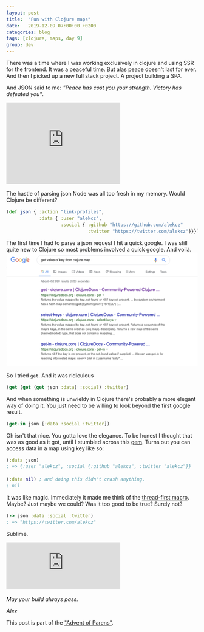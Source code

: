 ```yaml
---
layout: post
title:  "Fun with Clojure maps"
date:   2019-12-09 07:00:00 +0200
categories: blog
tags: [clojure, maps, day 9]
group: dev
---
```


There was a time where I was working exclusively in clojure and using SSR for the frontend. It was a peaceful time. But alas peace doesn't last for ever. And then I picked up a new full stack project. A project building a SPA.   

And JSON said to me: _"Peace has cost you your strength. Victory has defeated you"_. 

<iframe src="https://giphy.com/embed/ZwUT5MaDAmMcE" width="300" height="214" frameBorder="0" class="giphy-embed" allowFullScreen></iframe>

The hastle of parsing json Node was all too fresh in my memory. Would Clojure be different?

```clojure
(def json { :action "link-profiles", 
            :data { :user "alekcz", 
                    :social { :github "https://github.com/alekcz" 
                              :twitter "https://twitter.com/alekcz"}}})
```

The first time I had to parse a json request I hit a quick google. I was still quite new to Clojure so most problems involved a quick google. And voilà.
![Getting data from within a map"](/images/blog/get.png "Getting data from within a map")

So I tried `get`. And it was ridiculous
```clojure
(get (get (get json :data) :social) :twitter)
```
And when something is unwieldy in Clojure there's probably a more elegant way of doing it. You just need to be willing to look beyond the first google result.  
```clojure
(get-in json [:data :social :twitter])
```
Oh isn't that nice. You gotta love the elegance. To be honest I thought that was as good as it got, until I stumbled across this [gem](https://stackoverflow.com/a/7035984). Turns out you can access data in a map using key like so:
```clojure
(:data json)
; => {:user "alekcz", :social {:github "alekcz", :twitter "alekcz"}}

(:data nil) ; and doing this didn't crash anything.
; nil
```
It was like magic. Immediately it made me think of the [thread-first macro](https://alexanderoloo.com/blog/2019/12/08/clojures-thread-first-macro.html). Maybe? Just maybe we could? Was it too good to be true? Surely not?

```clojure
(-> json :data :social :twitter)
; => "https://twitter.com/alekcz"
```
Sublime. 

<iframe src="https://giphy.com/embed/QRkhoTjSQqfV6" width="300" height="124" frameBorder="0" class="giphy-embed" allowFullScreen></iframe>

_May your build always pass._

_Alex_

This post is part of the ["Advent of Parens"](https://alexanderoloo.com/blog/2019/12/01/advent-of-parens.html).